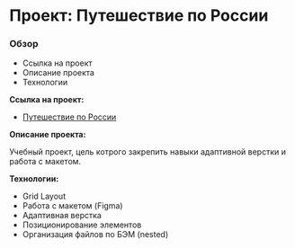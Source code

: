 # Проект: Путешествие по России

### Обзор
* Ссылка на проект
* Описание проекта
* Технологии

**Ссылка на проект:**
* [Путешествие по России](https://alexandrvalgamov.github.io/russian-travel/)

**Описание проекта:**

Учебный проект, цель котрого закрепить навыки адаптивной верстки и работа с макетом.

**Технологии:**

* Grid Layout
* Работа с макетом (Figma)
* Адаптивная верстка
* Позиционирование элементов
* Организация файлов по БЭМ (nested)
